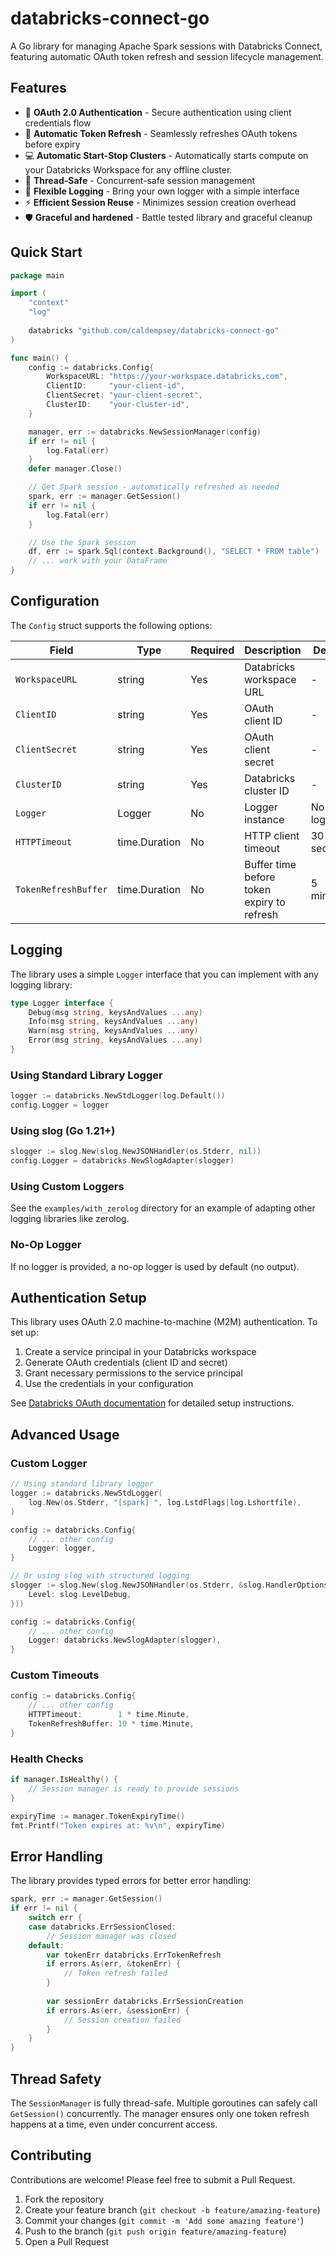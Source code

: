 # databricks-connect-go

A Go library for managing Apache Spark sessions with Databricks Connect, featuring automatic OAuth token refresh and session lifecycle management.

## Features

- 🔐 **OAuth 2.0 Authentication** - Secure authentication using client credentials flow
- 🔄 **Automatic Token Refresh** - Seamlessly refreshes OAuth tokens before expiry
- 💻 **Automatic Start-Stop Clusters** - Automatically starts compute on your Databricks Workspace for any offline cluster.
- 🧵 **Thread-Safe** - Concurrent-safe session management
- 📝 **Flexible Logging** - Bring your own logger with a simple interface
- ⚡ **Efficient Session Reuse** - Minimizes session creation overhead
- 🛡️ **Graceful and hardened** - Battle tested library and graceful cleanup

## Quick Start

```go
package main

import (
    "context"
    "log"
    
    databricks "github.com/caldempsey/databricks-connect-go"
)

func main() {
    config := databricks.Config{
        WorkspaceURL: "https://your-workspace.databricks.com",
        ClientID:     "your-client-id",
        ClientSecret: "your-client-secret",
        ClusterID:    "your-cluster-id",
    }

    manager, err := databricks.NewSessionManager(config)
    if err != nil {
        log.Fatal(err)
    }
    defer manager.Close()

    // Get Spark session - automatically refreshed as needed
    spark, err := manager.GetSession()
    if err != nil {
        log.Fatal(err)
    }

    // Use the Spark session
    df, err := spark.Sql(context.Background(), "SELECT * FROM table")
    // ... work with your DataFrame
}
```

## Configuration

The `Config` struct supports the following options:

| Field | Type | Required | Description | Default |
|-------|------|----------|-------------|---------|
| `WorkspaceURL` | string | Yes | Databricks workspace URL | - |
| `ClientID` | string | Yes | OAuth client ID | - |
| `ClientSecret` | string | Yes | OAuth client secret | - |
| `ClusterID` | string | Yes | Databricks cluster ID | - |
| `Logger` | Logger | No | Logger instance | No-op logger |
| `HTTPTimeout` | time.Duration | No | HTTP client timeout | 30 seconds |
| `TokenRefreshBuffer` | time.Duration | No | Buffer time before token expiry to refresh | 5 minutes |

## Logging

The library uses a simple `Logger` interface that you can implement with any logging library:

```go
type Logger interface {
    Debug(msg string, keysAndValues ...any)
    Info(msg string, keysAndValues ...any)
    Warn(msg string, keysAndValues ...any)
    Error(msg string, keysAndValues ...any)
}
```

### Using Standard Library Logger

```go
logger := databricks.NewStdLogger(log.Default())
config.Logger = logger
```

### Using slog (Go 1.21+)

```go
slogger := slog.New(slog.NewJSONHandler(os.Stderr, nil))
config.Logger = databricks.NewSlogAdapter(slogger)
```

### Using Custom Loggers

See the `examples/with_zerolog` directory for an example of adapting other logging libraries like zerolog.

### No-Op Logger

If no logger is provided, a no-op logger is used by default (no output).

## Authentication Setup

This library uses OAuth 2.0 machine-to-machine (M2M) authentication. To set up:

1. Create a service principal in your Databricks workspace
2. Generate OAuth credentials (client ID and secret)
3. Grant necessary permissions to the service principal
4. Use the credentials in your configuration

See [Databricks OAuth documentation](https://docs.databricks.com/dev-tools/auth/oauth-m2m.html) for detailed setup instructions.

## Advanced Usage

### Custom Logger

```go
// Using standard library logger
logger := databricks.NewStdLogger(
    log.New(os.Stderr, "[spark] ", log.LstdFlags|log.Lshortfile),
)

config := databricks.Config{
    // ... other config
    Logger: logger,
}

// Or using slog with structured logging
slogger := slog.New(slog.NewJSONHandler(os.Stderr, &slog.HandlerOptions{
    Level: slog.LevelDebug,
}))

config := databricks.Config{
    // ... other config
    Logger: databricks.NewSlogAdapter(slogger),
}
```

### Custom Timeouts

```go
config := databricks.Config{
    // ... other config
    HTTPTimeout:        1 * time.Minute,
    TokenRefreshBuffer: 10 * time.Minute,
}
```

### Health Checks

```go
if manager.IsHealthy() {
    // Session manager is ready to provide sessions
}

expiryTime := manager.TokenExpiryTime()
fmt.Printf("Token expires at: %v\n", expiryTime)
```

## Error Handling

The library provides typed errors for better error handling:

```go
spark, err := manager.GetSession()
if err != nil {
    switch err {
    case databricks.ErrSessionClosed:
        // Session manager was closed
    default:
        var tokenErr databricks.ErrTokenRefresh
        if errors.As(err, &tokenErr) {
            // Token refresh failed
        }
        
        var sessionErr databricks.ErrSessionCreation
        if errors.As(err, &sessionErr) {
            // Session creation failed
        }
    }
}
```

## Thread Safety

The `SessionManager` is fully thread-safe. Multiple goroutines can safely call `GetSession()` concurrently. The manager ensures only one token refresh happens at a time, even under concurrent access.

## Contributing

Contributions are welcome! Please feel free to submit a Pull Request.

1. Fork the repository
2. Create your feature branch (`git checkout -b feature/amazing-feature`)
3. Commit your changes (`git commit -m 'Add some amazing feature'`)
4. Push to the branch (`git push origin feature/amazing-feature`)
5. Open a Pull Request
